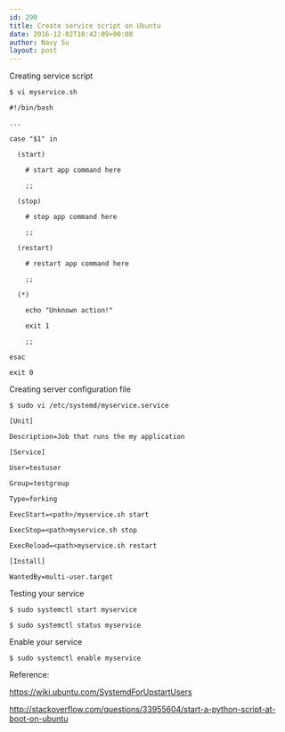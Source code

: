 ```yaml
---
id: 290
title: Create service script on Ubuntu
date: 2016-12-02T10:42:09+00:00
author: Navy Su
layout: post
---
```

Creating service script

~~~shell
$ vi myservice.sh

#!/bin/bash

...

case "$1" in

  (start)

    # start app command here

    ;;

  (stop)

    # stop app command here

    ;;

  (restart)

    # restart app command here

    ;;

  (*)

    echo "Unknown action!"

    exit 1

    ;;

esac

exit 0
~~~

Creating server configuration file

~~~shell
$ sudo vi /etc/systemd/myservice.service

[Unit]

Description=Job that runs the my application

[Service]

User=testuser

Group=testgroup

Type=forking

ExecStart=<path>/myservice.sh start

ExecStop=<path>myservice.sh stop

ExecReload=<path>myservice.sh restart

[Install]

WantedBy=multi-user.target

~~~

Testing your service

~~~shell
$ sudo systemctl start myservice

$ sudo systemctl status myservice
~~~

Enable your service

~~~shell
$ sudo systemctl enable myservice
~~~

Reference:
  
<a href="https://wiki.ubuntu.com/SystemdForUpstartUsers" target="_blank">https://wiki.ubuntu.com/SystemdForUpstartUsers</a>
  
<a href="http://stackoverflow.com/questions/33955604/start-a-python-script-at-boot-on-ubuntu" target="_blank">http://stackoverflow.com/questions/33955604/start-a-python-script-at-boot-on-ubuntu</a>